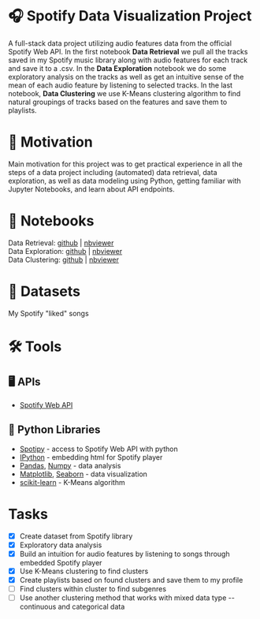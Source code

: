 # 🎧 Spotify Data Visualization Project
A full-stack data project utilizing audio features data from the official Spotify Web API.  In the first notebook **Data Retrieval** we pull all the tracks saved in my Spotify music library along with audio features for each track and save it to a .csv.  In the **Data Exploration** notebook we do some exploratory analysis on the tracks as well as get an intuitive sense of the mean of each audio feature by listening to selected tracks.  In the last notebook, **Data Clustering** we use K-Means clustering algorithm to find natural groupings of tracks based on the features and save them to playlists.  

# 🌱 Motivation
Main motivation for this project was to get practical experience in all the steps of a data project including (automated) data retrieval, data exploration, as well as data modeling using Python, getting familiar with Jupyter Notebooks, and learn about API endpoints.

# 📓 Notebooks
Data Retrieval: [github](https://github.com/rtedwards/spotify-data-visualizations/blob/master/notebooks/spotify-data-retrieval.ipynb) | [nbviewer](https://nbviewer.jupyter.org/github/rtedwards/spotify-data-visualizations/blob/master/notebooks/spotify-data-retrieval.ipynb)  
Data Exploration: [github](https://github.com/rtedwards/spotify-data-visualizations/blob/master/notebooks/spotify-data-exploration.ipynb) | [nbviewer](https://nbviewer.jupyter.org/github/rtedwards/spotify-data-visualizations/blob/master/notebooks/spotify-data-exploration.ipynb)  
Data Clustering: [github](https://github.com/rtedwards/spotify-data-visualizations/blob/master/notebooks/spotify-data-clustering.ipynb) | [nbviewer](https://nbviewer.jupyter.org/github/rtedwards/spotify-data-visualizations/blob/master/notebooks/spotify-data-clustering.ipynb)

# 📁 Datasets
My Spotify "liked" songs

# 🛠️ Tools
## 🖥️ APIs

+ [Spotify Web API](https://developer.spotify.com/documentation/web-api/)

## 🐍 Python Libraries

+ [Spotipy](https://spotipy.readthedocs.io/en/latest/) - access to Spotify Web API with python
+ [IPython](https://ipython.readthedocs.io/en/stable/api/generated/IPython.display.html) - embedding html for Spotify player
+ [Pandas](https://pandas.pydata.org/), [Numpy](https://www.numpy.org/) - data analysis
+ [Matplotlib](https://matplotlib.org/), [Seaborn](https://seaborn.pydata.org/) - data visualization
+ [scikit-learn](https://scikit-learn.org/stable/modules/clustering.html#clustering) - K-Means algorithm


# Tasks

- [x] Create dataset from Spotify library  
- [x] Exploratory data analysis  
- [x] Build an intuition for audio features by listening to songs through embedded Spotify player  
- [x] Use K-Means clustering to find clusters  
- [x] Create playlists based on found clusters and save them to my profile  
- [ ] Find clusters within cluster to find subgenres
- [ ] Use another clustering method that works with mixed data type -- continuous and categorical data  
